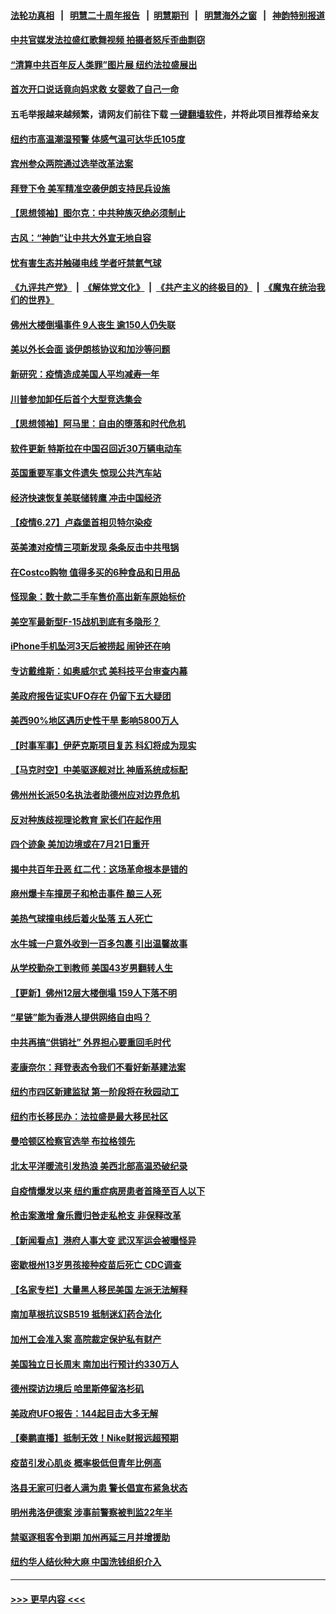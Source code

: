 #### [法轮功真相](https://github.com/gfw-breaker/truth/blob/master/README.md?t=0) &nbsp;&nbsp;|&nbsp;&nbsp; [明慧二十周年报告](https://github.com/gfw-breaker/mh-reports/blob/master/README.md?t=0) &nbsp;&nbsp;|&nbsp;&nbsp;[明慧期刊](https://github.com/gfw-breaker/mh-qikan) &nbsp;&nbsp;|&nbsp;&nbsp; [明慧海外之窗](https://github.com/gfw-breaker/mh-news/blob/master/README.md?t=0) &nbsp;&nbsp;|&nbsp;&nbsp; [神韵特别报道](https://github.com/gfw-breaker/mh-news/blob/master/shenyun.md?t=0)
#### [中共官媒发法拉盛红歌舞视频  拍摄者怒斥歪曲剽窃](../pages/nsc412/n13052125.md?t=06281601) 
#### [“清算中共百年反人类罪”图片展  纽约法拉盛展出](../pages/nsc412/n13052220.md?t=06281601) 
#### [首次开口说话竟向妈求救 女婴救了自己一命](../pages/nsc412/n13052117.md?t=06281601) 
#### 五毛举报越来越频繁，请网友们前往下载 [一键翻墙软件](https://github.com/gfw-breaker/ssr-accounts)，并将此项目推荐给亲友
#### [纽约市高温潮湿预警 体感气温可达华氏105度](../pages/nsc412/n13052122.md?t=06281601) 
#### [宾州参众两院通过选举改革法案](../pages/nsc412/n13051631.md?t=06281601) 
#### [拜登下令 美军精准空袭伊朗支持民兵设施](../pages/nsc412/n13051694.md?t=06281601) 
#### [【思想领袖】图尔克：中共种族灭绝必须制止](../pages/nsc412/n13015910.md?t=06281601) 
#### [古风：“神韵”让中共大外宣无地自容](../pages/nsc412/n13051649.md?t=06281601) 
#### [忧有害生态并触碰电线 学者吁禁氦气球](../pages/nsc412/n13051509.md?t=06281601) 
#### [《九评共产党》](https://github.com/begood0513/9ping.md/blob/master/README.md) &nbsp;|&nbsp; [《解体党文化》](../../../../jtdwh.md/blob/master/README.md)  &nbsp;|&nbsp; [《共产主义的终极目的》](../../../../gczydzjmd.md/blob/master/README.md) &nbsp;|&nbsp; [《魔鬼在统治我们的世界》](../../../../mgztzwmdsj.md/blob/master/README.md) 
#### [佛州大楼倒塌事件 9人丧生 逾150人仍失联](../pages/nsc412/n13051377.md?t=06281601) 
#### [美以外长会面 谈伊朗核协议和加沙等问题](../pages/nsc412/n13051319.md?t=06281601) 
#### [新研究：疫情造成美国人平均减寿一年](../pages/nsc412/n13051240.md?t=06281601) 
#### [川普参加卸任后首个大型竞选集会](../pages/nsc412/n13051225.md?t=06281601) 
#### [【思想领袖】阿马里：自由的堕落和时代危机](../pages/nsc412/n12992285.md?t=06281601) 
#### [软件更新 特斯拉在中国召回近30万辆电动车](../pages/nsc412/n13051159.md?t=06281601) 
#### [英国重要军事文件遗失 惊现公共汽车站](../pages/nsc412/n13050840.md?t=06281601) 
#### [经济快速恢复美联储转鹰 冲击中国经济](../pages/nsc412/n13051022.md?t=06281601) 
#### [【疫情6.27】卢森堡首相贝特尔染疫](../pages/nsc412/n13050578.md?t=06281601) 
#### [英美澳对疫情三项新发现 条条反击中共甩锅](../pages/nsc412/n13050646.md?t=06281601) 
#### [在Costco购物 值得多买的6种食品和日用品](../pages/nsc412/n13037627.md?t=06281601) 
#### [怪现象：数十款二手车售价高出新车原始标价](../pages/nsc412/n13048486.md?t=06281601) 
#### [美空军最新型F-15战机到底有多隐形？](../pages/nsc412/n13033933.md?t=06281601) 
#### [iPhone手机坠河3天后被捞起 闹钟还在响](../pages/nsc412/n13050262.md?t=06281601) 
#### [专访戴维斯：如奥威尔式 美科技平台审查内幕](../pages/nsc412/n13049818.md?t=06281601) 
#### [美政府报告证实UFO存在 仍留下五大疑团](../pages/nsc412/n13050021.md?t=06281601) 
#### [美西90%地区遇历史性干旱 影响5800万人](../pages/nsc412/n13049904.md?t=06281601) 
#### [【时事军事】伊萨克斯项目复苏 科幻将成为现实](../pages/nsc412/n13048477.md?t=06281601) 
#### [【马克时空】中美驱逐舰对比 神盾系统成标配](../pages/nsc412/n13049347.md?t=06281601) 
#### [佛州州长派50名执法者助德州应对边界危机](../pages/nsc412/n13049807.md?t=06281601) 
#### [反对种族歧视理论教育 家长们在起作用](../pages/nsc412/n13049894.md?t=06281601) 
#### [四个迹象 美加边境或在7月21日重开](../pages/nsc412/n13049797.md?t=06281601) 
#### [揭中共百年丑恶 红二代：这场革命根本是错的](../pages/nsc412/n13049750.md?t=06281601) 
#### [麻州爆卡车撞房子和枪击事件 酿三人死](../pages/nsc412/n13049760.md?t=06281601) 
#### [美热气球撞电线后着火坠落 五人死亡](../pages/nsc412/n13049615.md?t=06281601) 
#### [水牛城一户意外收到一百多包裹 引出温馨故事](../pages/nsc412/n13049397.md?t=06281601) 
#### [从学校勤杂工到教师 美国43岁男翻转人生](../pages/nsc412/n13048909.md?t=06281601) 
#### [【更新】佛州12层大楼倒塌 159人下落不明](../pages/nsc412/n13044859.md?t=06281601) 
#### [“星链”能为香港人提供网络自由吗？](../pages/nsc412/n13049224.md?t=06281601) 
#### [中共再搞“供销社” 外界担心要重回毛时代](../pages/nsc412/n13048933.md?t=06281601) 
#### [麦康奈尔：拜登表态令我们不看好新基建法案](../pages/nsc412/n13048746.md?t=06281601) 
#### [纽约市四区新建监狱 第一阶段将在秋园动工](../pages/nsc412/n13048753.md?t=06281601) 
#### [纽约市长移民办：法拉盛是最大移民社区](../pages/nsc412/n13048750.md?t=06281601) 
#### [曼哈顿区检察官选举 布拉格领先](../pages/nsc412/n13048706.md?t=06281601) 
#### [北太平洋暖流引发热浪 美西北部高温恐破纪录](../pages/nsc412/n13048733.md?t=06281601) 
#### [自疫情爆发以来 纽约重症病房患者首降至百人以下](../pages/nsc412/n13048709.md?t=06281601) 
#### [枪击案激增 詹乐霞归咎走私枪支 非保释改革](../pages/nsc412/n13048711.md?t=06281601) 
#### [【新闻看点】港府人事大变 武汉军运会被曝怪异](../pages/nsc412/n13048327.md?t=06281601) 
#### [密歇根州13岁男孩接种疫苗后死亡 CDC调查](../pages/nsc412/n13048723.md?t=06281601) 
#### [【名家专栏】大量黑人移民美国 左派无法解释](../pages/nsc412/n13047366.md?t=06281601) 
#### [南加草根抗议SB519 抵制迷幻药合法化](../pages/nsc412/n13048623.md?t=06281601) 
#### [加州工会准入案 高院裁定保护私有财产](../pages/nsc412/n13048511.md?t=06281601) 
#### [美国独立日长周末 南加出行预计约330万人](../pages/nsc412/n13048497.md?t=06281601) 
#### [德州探访边境后 哈里斯停留洛杉矶](../pages/nsc412/n13048478.md?t=06281601) 
#### [美政府UFO报告：144起目击大多无解](../pages/nsc412/n13048277.md?t=06281601) 
#### [【秦鹏直播】抵制无效！Nike财报远超预期](../pages/nsc412/n13048344.md?t=06281601) 
#### [疫苗引发心肌炎 概率极低但青年比例高](../pages/nsc412/n13048416.md?t=06281601) 
#### [洛县无家可归者人满为患 警长倡宣布紧急状态](../pages/nsc412/n13048300.md?t=06281601) 
#### [明州弗洛伊德案 涉事前警察被判监22年半](../pages/nsc412/n13048342.md?t=06281601) 
#### [禁驱逐租客令到期 加州再延三月并增援助](../pages/nsc412/n13048296.md?t=06281601) 
#### [纽约华人结伙种大麻 中国洗钱组织介入](../pages/nsc412/n13048376.md?t=06281601) 

----
#### [ >>> 更早内容 <<< ](../indexes/nsc412-earlier.md)
